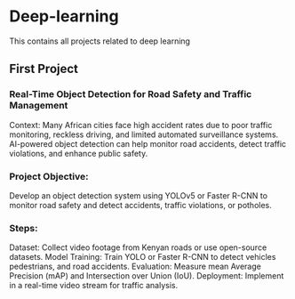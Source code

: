 # Deep-learning
This contains all projects related to deep learning
## First Project
### Real-Time Object Detection for Road Safety and Traffic Management
Context:
Many African cities face high accident rates due to poor traffic monitoring, reckless driving, and limited automated surveillance systems. AI-powered object detection can help monitor road accidents, detect traffic violations, and enhance public safety.

### Project Objective:
Develop an object detection system using YOLOv5 or Faster R-CNN to monitor road safety and detect accidents, traffic violations, or potholes.

### Steps:
Dataset: Collect video footage from Kenyan roads or use open-source datasets.
Model Training: Train YOLO or Faster R-CNN to detect vehicles pedestrians, and road accidents.
Evaluation: Measure mean Average Precision (mAP) and Intersection over Union (IoU).
Deployment: Implement in a real-time video stream for traffic analysis.
